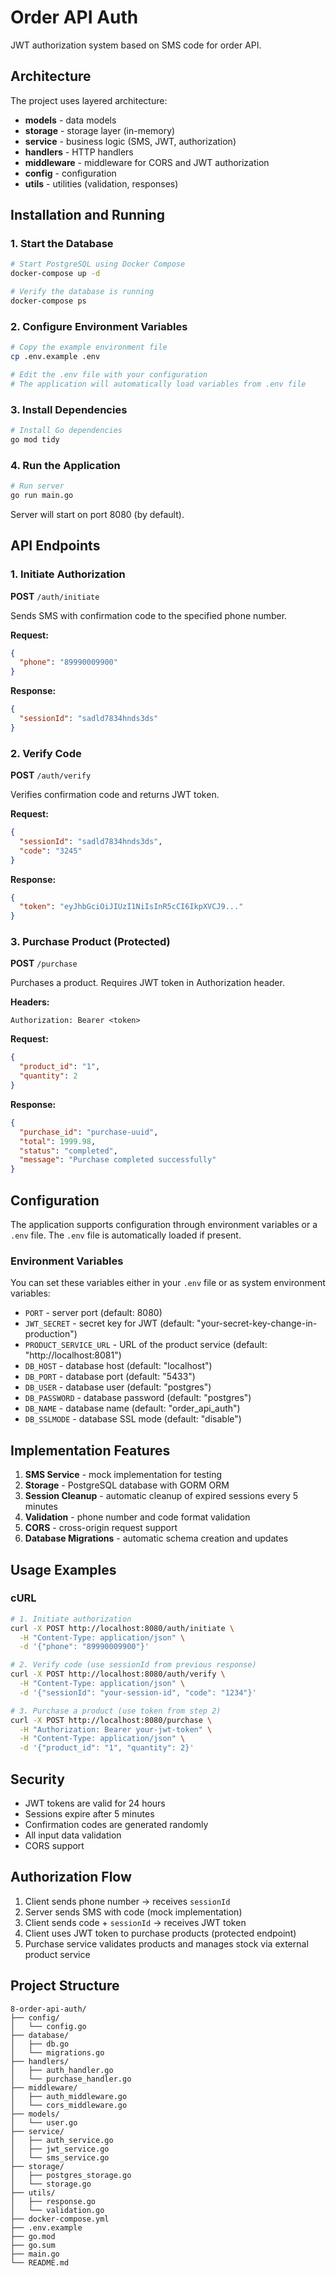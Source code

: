 # Order API Auth

JWT authorization system based on SMS code for order API.

## Architecture

The project uses layered architecture:

- **models** - data models
- **storage** - storage layer (in-memory)
- **service** - business logic (SMS, JWT, authorization)
- **handlers** - HTTP handlers
- **middleware** - middleware for CORS and JWT authorization
- **config** - configuration
- **utils** - utilities (validation, responses)

## Installation and Running

### 1. Start the Database

```bash
# Start PostgreSQL using Docker Compose
docker-compose up -d

# Verify the database is running
docker-compose ps
```

### 2. Configure Environment Variables

```bash
# Copy the example environment file
cp .env.example .env

# Edit the .env file with your configuration
# The application will automatically load variables from .env file
```

### 3. Install Dependencies

```bash
# Install Go dependencies
go mod tidy
```

### 4. Run the Application

```bash
# Run server
go run main.go
```

Server will start on port 8080 (by default).

## API Endpoints

### 1. Initiate Authorization

**POST** `/auth/initiate`

Sends SMS with confirmation code to the specified phone number.

**Request:**
```json
{
  "phone": "89990009900"
}
```

**Response:**
```json
{
  "sessionId": "sadld7834hnds3ds"
}
```

### 2. Verify Code

**POST** `/auth/verify`

Verifies confirmation code and returns JWT token.

**Request:**
```json
{
  "sessionId": "sadld7834hnds3ds",
  "code": "3245"
}
```

**Response:**
```json
{
  "token": "eyJhbGciOiJIUzI1NiIsInR5cCI6IkpXVCJ9..."
}
```

### 3. Purchase Product (Protected)

**POST** `/purchase`

Purchases a product. Requires JWT token in Authorization header.

**Headers:**
```
Authorization: Bearer <token>
```

**Request:**
```json
{
  "product_id": "1",
  "quantity": 2
}
```

**Response:**
```json
{
  "purchase_id": "purchase-uuid",
  "total": 1999.98,
  "status": "completed",
  "message": "Purchase completed successfully"
}
```

## Configuration

The application supports configuration through environment variables or a `.env` file. The `.env` file is automatically loaded if present.

### Environment Variables

You can set these variables either in your `.env` file or as system environment variables:

- `PORT` - server port (default: 8080)
- `JWT_SECRET` - secret key for JWT (default: "your-secret-key-change-in-production")
- `PRODUCT_SERVICE_URL` - URL of the product service (default: "http://localhost:8081")
- `DB_HOST` - database host (default: "localhost")
- `DB_PORT` - database port (default: "5433")
- `DB_USER` - database user (default: "postgres")
- `DB_PASSWORD` - database password (default: "postgres")
- `DB_NAME` - database name (default: "order_api_auth")
- `DB_SSLMODE` - database SSL mode (default: "disable")

## Implementation Features

1. **SMS Service** - mock implementation for testing
2. **Storage** - PostgreSQL database with GORM ORM
3. **Session Cleanup** - automatic cleanup of expired sessions every 5 minutes
4. **Validation** - phone number and code format validation
5. **CORS** - cross-origin request support
6. **Database Migrations** - automatic schema creation and updates

## Usage Examples

### cURL

```bash
# 1. Initiate authorization
curl -X POST http://localhost:8080/auth/initiate \
  -H "Content-Type: application/json" \
  -d '{"phone": "89990009900"}'

# 2. Verify code (use sessionId from previous response)
curl -X POST http://localhost:8080/auth/verify \
  -H "Content-Type: application/json" \
  -d '{"sessionId": "your-session-id", "code": "1234"}'

# 3. Purchase a product (use token from step 2)
curl -X POST http://localhost:8080/purchase \
  -H "Authorization: Bearer your-jwt-token" \
  -H "Content-Type: application/json" \
  -d '{"product_id": "1", "quantity": 2}'
```

## Security

- JWT tokens are valid for 24 hours
- Sessions expire after 5 minutes
- Confirmation codes are generated randomly
- All input data validation
- CORS support

## Authorization Flow

1. Client sends phone number → receives `sessionId`
2. Server sends SMS with code (mock implementation)
3. Client sends code + `sessionId` → receives JWT token
4. Client uses JWT token to purchase products (protected endpoint)
5. Purchase service validates products and manages stock via external product service

## Project Structure

```
8-order-api-auth/
├── config/
│   └── config.go
├── database/
│   ├── db.go
│   └── migrations.go
├── handlers/
│   ├── auth_handler.go
│   └── purchase_handler.go
├── middleware/
│   ├── auth_middleware.go
│   └── cors_middleware.go
├── models/
│   └── user.go
├── service/
│   ├── auth_service.go
│   ├── jwt_service.go
│   └── sms_service.go
├── storage/
│   ├── postgres_storage.go
│   └── storage.go
├── utils/
│   ├── response.go
│   └── validation.go
├── docker-compose.yml
├── .env.example
├── go.mod
├── go.sum
├── main.go
└── README.md
```